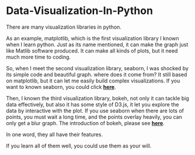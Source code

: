 # Data-Visualization-In-Python

There are many visualization libraries in python.

As an example, matplotlib, which is the first visualization library I known when I learn python.
Just as its name mentioned, it can make the graph just like Matlib software produced.
It can make all kinds of plots, but it need much more time to coding.

So, when I meet the second visualization library, seaborn, I was shocked by its simple code and beautiful graph.
where does it come from? It still based on matplotlib, but it can let me easily build complex visualizations.
If you want to known seaborn, you could click **[here](http://nbviewer.jupyter.org/github/yishi/Data-Visualization-In-Python/blob/master/introduction%20to%20seaborn.ipynb)**.

Then, I known the third visualization library, bokeh, not only it can tackle big data effectively, but also it has some style of D3.js, it let you explore the data by interactive with the plot.
If you use seaborn when there are lots of points, you must wait a long time, and the points overlay heavily, you can only get a blur graph.
The introduction of bokeh, please see **[here]()**.

In one word, they all have their features.

If you learn all of them well, you could use them as your will.
